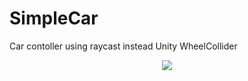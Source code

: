 SimpleCar
=========

Car contoller using raycast instead Unity WheelCollider

<p align="center">
  <img src="/SimpleCar_Docs/SimpleCar Demo.gif">
</p>
